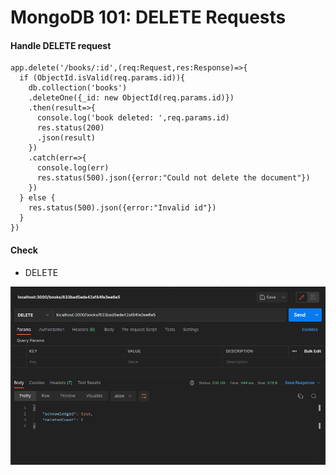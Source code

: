 # MongoDB 101: DELETE Requests

#### Handle DELETE request

```
app.delete('/books/:id',(req:Request,res:Response)=>{
  if (ObjectId.isValid(req.params.id)){
    db.collection('books')                            
    .deleteOne({_id: new ObjectId(req.params.id)})      
    .then(result=>{                                      
      console.log('book deleted: ',req.params.id)
      res.status(200)                                 
      .json(result)                                      
    })                                          
    .catch(err=>{
      console.log(err)
      res.status(500).json({error:"Could not delete the document"})
    })
  } else {
    res.status(500).json({error:"Invalid id"})
  }
})
```

#### Check

- DELETE

![](screenshots/delete.png)
